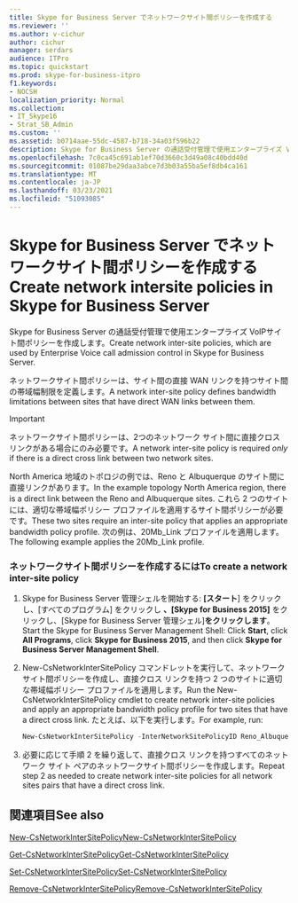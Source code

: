 ```yaml
---
title: Skype for Business Server でネットワークサイト間ポリシーを作成する
ms.reviewer: ''
ms.author: v-cichur
author: cichur
manager: serdars
audience: ITPro
ms.topic: quickstart
ms.prod: skype-for-business-itpro
f1.keywords:
- NOCSH
localization_priority: Normal
ms.collection:
- IT_Skype16
- Strat_SB_Admin
ms.custom: ''
ms.assetid: b0714aae-55dc-4587-b718-34a03f596b22
description: Skype for Business Server の通話受付管理で使用エンタープライズ VoIPサイト間ポリシーを作成します。
ms.openlocfilehash: 7c0ca45c691ab1ef70d3660c3d49a08c40bdd40d
ms.sourcegitcommit: 01087be29daa3abce7d3b03a55ba5ef8db4ca161
ms.translationtype: MT
ms.contentlocale: ja-JP
ms.lasthandoff: 03/23/2021
ms.locfileid: "51093085"
---
```

# <a name="create-network-intersite-policies-in-skype-for-business-server"></a><span data-ttu-id="c0d3e-103">Skype for Business Server でネットワークサイト間ポリシーを作成する</span><span class="sxs-lookup"><span data-stu-id="c0d3e-103">Create network intersite policies in Skype for Business Server</span></span>
 
<span data-ttu-id="c0d3e-104">Skype for Business Server の通話受付管理で使用エンタープライズ VoIPサイト間ポリシーを作成します。</span><span class="sxs-lookup"><span data-stu-id="c0d3e-104">Create network inter-site policies, which are used by Enterprise Voice call admission control in Skype for Business Server.</span></span> 
  
<span data-ttu-id="c0d3e-105">ネットワークサイト間ポリシーは、サイト間の直接 WAN リンクを持つサイト間の帯域幅制限を定義します。</span><span class="sxs-lookup"><span data-stu-id="c0d3e-105">A network inter-site policy defines bandwidth limitations between sites that have direct WAN links between them.</span></span>
  
> [!IMPORTANT]
> <span data-ttu-id="c0d3e-106">ネットワークサイト間ポリシーは、2つのネットワーク サイト間に直接クロス リンクがある場合にのみ必要です。</span><span class="sxs-lookup"><span data-stu-id="c0d3e-106">A network inter-site policy is required  *only*  if there is a direct cross link between two network sites.</span></span>
  
<span data-ttu-id="c0d3e-107">North America 地域のトポロジの例では、Reno と Albuquerque のサイト間に直接リンクがあります。</span><span class="sxs-lookup"><span data-stu-id="c0d3e-107">In the example topology North America region, there is a direct link between the Reno and Albuquerque sites.</span></span> <span data-ttu-id="c0d3e-108">これら 2 つのサイトには、適切な帯域幅ポリシー プロファイルを適用するサイト間ポリシーが必要です。</span><span class="sxs-lookup"><span data-stu-id="c0d3e-108">These two sites require an inter-site policy that applies an appropriate bandwidth policy profile.</span></span> <span data-ttu-id="c0d3e-109">次の例は、20Mb_Link プロファイルを適用します。</span><span class="sxs-lookup"><span data-stu-id="c0d3e-109">The following example applies the 20Mb_Link profile.</span></span>
  
### <a name="to-create-a-network-inter-site-policy"></a><span data-ttu-id="c0d3e-110">ネットワークサイト間ポリシーを作成するには</span><span class="sxs-lookup"><span data-stu-id="c0d3e-110">To create a network inter-site policy</span></span>

1. <span data-ttu-id="c0d3e-111">Skype for Business Server 管理シェルを開始する: **[スタート**] をクリックし、[すべてのプログラム] をクリックし **、[Skype for Business 2015]** をクリックし、[Skype for Business Server 管理シェル]**をクリックします**。</span><span class="sxs-lookup"><span data-stu-id="c0d3e-111">Start the Skype for Business Server Management Shell: Click **Start**, click **All Programs**, click **Skype for Business 2015**, and then click **Skype for Business Server Management Shell**.</span></span>
    
2. <span data-ttu-id="c0d3e-112">New-CsNetworkInterSitePolicy コマンドレットを実行して、ネットワークサイト間ポリシーを作成し、直接クロス リンクを持つ 2 つのサイトに適切な帯域幅ポリシー プロファイルを適用します。</span><span class="sxs-lookup"><span data-stu-id="c0d3e-112">Run the New-CsNetworkInterSitePolicy cmdlet to create network inter-site policies and apply an appropriate bandwidth policy profile for two sites that have a direct cross link.</span></span> <span data-ttu-id="c0d3e-113">たとえば、以下を実行します。</span><span class="sxs-lookup"><span data-stu-id="c0d3e-113">For example, run:</span></span>
    
   ```powershell
   New-CsNetworkInterSitePolicy -InterNetworkSitePolicyID Reno_Albuquerque -NetworkSiteID1 Reno -NetworkSiteID2 Albuquerque -BWPolicyProfileID 20Mb_Link
   ```

3. <span data-ttu-id="c0d3e-114">必要に応じて手順 2 を繰り返して、直接クロス リンクを持つすべてのネットワーク サイト ペアのネットワークサイト間ポリシーを作成します。</span><span class="sxs-lookup"><span data-stu-id="c0d3e-114">Repeat step 2 as needed to create network inter-site policies for all network sites pairs that have a direct cross link.</span></span>
    
## <a name="see-also"></a><span data-ttu-id="c0d3e-115">関連項目</span><span class="sxs-lookup"><span data-stu-id="c0d3e-115">See also</span></span>

[<span data-ttu-id="c0d3e-116">New-CsNetworkInterSitePolicy</span><span class="sxs-lookup"><span data-stu-id="c0d3e-116">New-CsNetworkInterSitePolicy</span></span>](/powershell/module/skype/new-csnetworkintersitepolicy?view=skype-ps)
  
[<span data-ttu-id="c0d3e-117">Get-CsNetworkInterSitePolicy</span><span class="sxs-lookup"><span data-stu-id="c0d3e-117">Get-CsNetworkInterSitePolicy</span></span>](/powershell/module/skype/get-csnetworkintersitepolicy?view=skype-ps)
  
[<span data-ttu-id="c0d3e-118">Set-CsNetworkInterSitePolicy</span><span class="sxs-lookup"><span data-stu-id="c0d3e-118">Set-CsNetworkInterSitePolicy</span></span>](/powershell/module/skype/set-csnetworkintersitepolicy?view=skype-ps)
  
[<span data-ttu-id="c0d3e-119">Remove-CsNetworkInterSitePolicy</span><span class="sxs-lookup"><span data-stu-id="c0d3e-119">Remove-CsNetworkInterSitePolicy</span></span>](/powershell/module/skype/remove-csnetworkintersitepolicy?view=skype-ps)